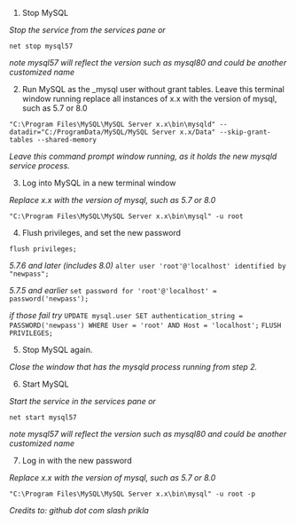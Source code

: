 1. Stop MySQL

_Stop the service from the services pane or_

`net stop mysql57`

_note mysql57 will reflect the version such as mysql80 and could be another customized name_

2. Run MySQL as the \_mysql user without grant tables. Leave this terminal window running
replace all instances of x.x with the version of mysql, such as 5.7 or 8.0

`"C:\Program Files\MySQL\MySQL Server x.x\bin\mysqld" --datadir="C:/ProgramData/MySQL/MySQL Server x.x/Data" --skip-grant-tables --shared-memory`

_Leave this command prompt window running, as it holds the new mysqld service process._

3. Log into MySQL in a new terminal window

_Replace x.x with the version of mysql, such as 5.7 or 8.0_

`"C:\Program Files\MySQL\MySQL Server x.x\bin\mysql" -u root`

4. Flush privileges, and set the new password

`flush privileges;`

_5.7.6 and later (includes 8.0)_
`alter user 'root'@'localhost' identified by "newpass";`

_5.7.5 and earlier_
`set password for 'root'@'localhost' = password('newpass');`

_if those fail try_
`UPDATE mysql.user SET authentication_string = PASSWORD('newpass')
WHERE User = 'root' AND Host = 'localhost';`
`FLUSH PRIVILEGES;`

5. Stop MySQL again.

_Close the window that has the mysqld process running from step 2._

6. Start MySQL

_Start the service in the services pane or_

`net start mysql57`

_note mysql57 will reflect the version such as mysql80 and could be another customized name_

7. Log in with the new password

_Replace x.x with the version of mysql, such as 5.7 or 8.0_

`"C:\Program Files\MySQL\MySQL Server x.x\bin\mysql" -u root -p`

_Credits to: github dot com slash prikla_
